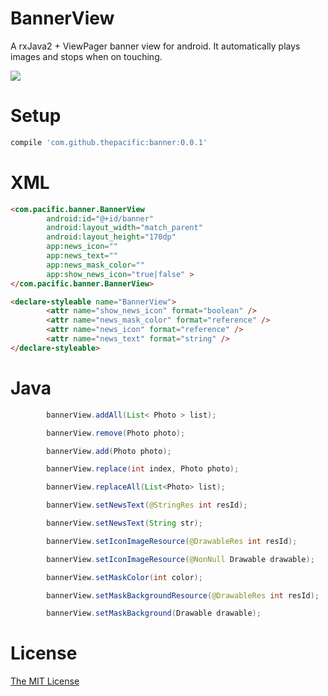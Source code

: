 # BannerView
A rxJava2 + ViewPager banner view for android. It automatically plays images and stops when on touching.

![](https://github.com/thepacific/banner-view/blob/master/banner-view/live.gif)

# Setup
```groovy
compile 'com.github.thepacific:banner:0.0.1'
```

# XML
```html
<com.pacific.banner.BannerView
        android:id="@+id/banner"
        android:layout_width="match_parent"
        android:layout_height="170dp"
        app:news_icon=""
        app:news_text=""
        app:news_mask_color=""
        app:show_news_icon="true|false" >
</com.pacific.banner.BannerView>

<declare-styleable name="BannerView">
        <attr name="show_news_icon" format="boolean" />
        <attr name="news_mask_color" format="reference" />
        <attr name="news_icon" format="reference" />
        <attr name="news_text" format="string" />
</declare-styleable>
```

# Java
```java
        bannerView.addAll(List< Photo > list);

        bannerView.remove(Photo photo);

        bannerView.add(Photo photo);

        bannerView.replace(int index, Photo photo);

        bannerView.replaceAll(List<Photo> list);

        bannerView.setNewsText(@StringRes int resId);

        bannerView.setNewsText(String str);

        bannerView.setIconImageResource(@DrawableRes int resId);

        bannerView.setIconImageResource(@NonNull Drawable drawable);

        bannerView.setMaskColor(int color);

        bannerView.setMaskBackgroundResource(@DrawableRes int resId);

        bannerView.setMaskBackground(Drawable drawable);

```

# License  
[The MIT License ](https://opensource.org/licenses/MIT)
